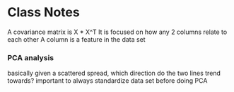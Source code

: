 # Class Notes
A covariance matrix is X * X^T
It is focused on how any 2 columns relate to each other
A column is a feature in the data set

### PCA analysis
basically given a scattered spread, which direction do the two lines trend towards?
important to always standardize data set before doing PCA